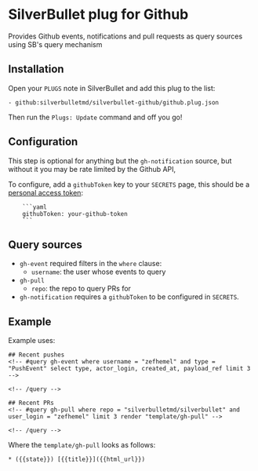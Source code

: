 # SilverBullet plug for Github
Provides Github events, notifications and pull requests as query sources using SB's query mechanism

## Installation
Open your `PLUGS` note in SilverBullet and add this plug to the list:

```
- github:silverbulletmd/silverbullet-github/github.plug.json
```

Then run the `Plugs: Update` command and off you go!

## Configuration
This step is optional for anything but the `gh-notification` source, but without it you may be rate limited by the Github API,

To configure, add a `githubToken` key to your `SECRETS` page, this should be a [personal access token](https://github.com/settings/tokens):

        ```yaml
        githubToken: your-github-token
        ```

## Query sources

* `gh-event` required filters in the `where` clause:
    * `username`: the user whose events to query
* `gh-pull`
    * `repo`: the repo to query PRs for
* `gh-notification` requires a `githubToken` to be configured in `SECRETS`.

## Example

Example uses:

    ## Recent pushes
    <!-- #query gh-event where username = "zefhemel" and type = "PushEvent" select type, actor_login, created_at, payload_ref limit 3 -->

    <!-- /query -->

    ## Recent PRs
    <!-- #query gh-pull where repo = "silverbulletmd/silverbullet" and user_login = "zefhemel" limit 3 render "template/gh-pull" -->

    <!-- /query -->

Where the `template/gh-pull` looks as follows:

    * ({{state}}) [{{title}}]({{html_url}})